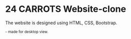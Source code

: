 <h1>24 CARROTS Website-clone</h1>
<p>The website is designed using HTML, CSS, Bootstrap.</p>
<small>- made for desktop view.</small>
